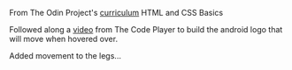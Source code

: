 From The Odin Project's [curriculum](http://www.theodinproject.com/web-development-101/html-css)
HTML and CSS Basics

Followed along a [video](http://thecodeplayer.com/walkthrough/css3-android-logo) from The Code Player to build the android logo that will move when hovered over.

Added movement to the legs...